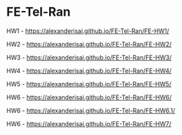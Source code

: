 # FE-Tel-Ran
HW1 - https://alexanderisai.github.io/FE-Tel-Ran/FE-HW1/  

HW2 - https://alexanderisai.github.io/FE-Tel-Ran/FE-HW2/  

HW3 - https://alexanderisai.github.io/FE-Tel-Ran/FE-HW3/  

HW4 - https://alexanderisai.github.io/FE-Tel-Ran/FE-HW4/

HW5 - https://alexanderisai.github.io/FE-Tel-Ran/FE-HW5/  

HW6 - https://alexanderisai.github.io/FE-Tel-Ran/FE-HW6/  

HW6 - https://alexanderisai.github.io/FE-Tel-Ran/FE-HW6.1/  

HW6 - https://alexanderisai.github.io/FE-Tel-Ran/FE-HW7/

